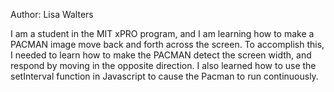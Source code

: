 Author: Lisa Walters

I am a student in the MIT xPRO program, and I am learning how to make a PACMAN image move back and forth across the screen. To accomplish this, I needed to learn how to make the PACMAN detect the screen width, and respond by moving in the opposite direction. I also learned how to use the setInterval function in Javascript to cause the Pacman to run continuously.
